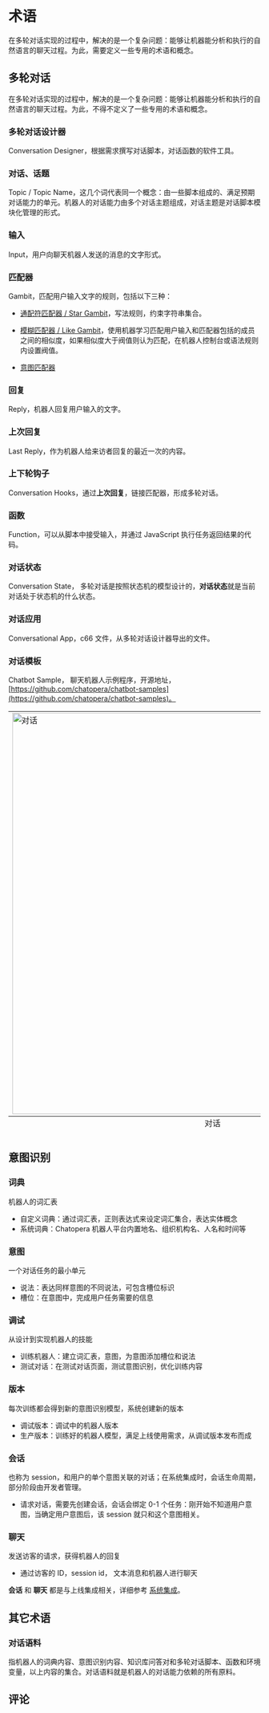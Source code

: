 # 术语

在多轮对话实现的过程中，解决的是一个复杂问题：能够让机器能分析和执行的自然语言的聊天过程。为此，需要定义一些专用的术语和概念。

## 多轮对话

在多轮对话实现的过程中，解决的是一个复杂问题：能够让机器能分析和执行的自然语言的聊天过程。为此，不得不定义了一些专用的术语和概念。


### 多轮对话设计器
Conversation Designer，根据需求撰写对话脚本，对话函数的软件工具。

### 对话、话题
Topic / Topic Name，这几个词代表同一个概念：由一些脚本组成的、满足预期对话能力的单元。机器人的对话能力由多个对话主题组成，对话主题是对话脚本模块化管理的形式。


### 输入
Input，用户向聊天机器人发送的消息的文字形式。


### 匹配器
Gambit，匹配用户输入文字的规则，包括以下三种：

* [通配符匹配器 / Star Gambit](/products/chatbot-platform/conversation/gambits/star.html)，写法规则，约束字符串集合。

* [模糊匹配器 / Like Gambit](/products/chatbot-platform/conversation/gambits/like.html)，使用机器学习匹配用户输入和匹配器包括的成员之间的相似度，如果相似度大于阀值则认为匹配，在机器人控制台或语法规则内设置阀值。

* [意图匹配器]()

### 回复
Reply，机器人回复用户输入的文字。

### 上次回复
Last Reply，作为机器人给来访者回复的最近一次的内容。

### 上下轮钩子
Conversation Hooks，通过**上次回复**，链接匹配器，形成多轮对话。

### 函数
Function，可以从脚本中接受输入，并通过 JavaScript 执行任务返回结果的代码。

### 对话状态

Conversation State， 多轮对话是按照状态机的模型设计的，**对话状态**就是当前对话处于状态机的什么状态。

### 对话应用 

Conversational App，c66 文件，从多轮对话设计器导出的文件。

### 对话模板
Chatbot Sample， 聊天机器人示例程序，开源地址，[https://github.com/chatopera/chatbot-samples](https://github.com/chatopera/chatbot-samples)。


<table class="image">
<caption align="bottom">对话</caption>
<tr><td><img width="800" src="../../../images/products/cde/cde-15.png" alt="对话"/></td></tr>
</table>



## 意图识别

### 词典

机器人的词汇表

- 自定义词典：通过词汇表，正则表达式来设定词汇集合，表达实体概念
- 系统词典：Chatopera 机器人平台内置地名、组织机构名、人名和时间等

### 意图

一个对话任务的最小单元

- 说法：表达同样意图的不同说法，可包含槽位标识
- 槽位：在意图中，完成用户任务需要的信息

### 调试

从设计到实现机器人的技能

- 训练机器人：建立词汇表，意图，为意图添加槽位和说法
- 测试对话：在测试对话页面，测试意图识别，优化训练内容

### 版本

每次训练都会得到新的意图识别模型，系统创建新的版本

- 调试版本：调试中的机器人版本
- 生产版本：训练好的机器人模型，满足上线使用需求，从调试版本发布而成

### 会话

也称为 session，和用户的单个意图关联的对话；在系统集成时，会话生命周期，部分阶段由开发者管理。

- 请求对话，需要先创建会话，会话会绑定 0-1 个任务：刚开始不知道用户意图，当确定用户意图后，该 session 就只和这个意图相关。

### 聊天

发送访客的请求，获得机器人的回复

- 通过访客的 ID，session id， 文本消息和机器人进行聊天

**会话** 和 **聊天** 都是与上线集成相关，详细参考 [系统集成](/products/chatbot-platform/integration/chatbot/chat.html)。


## 其它术语

### 对话语料

指机器人的词典内容、意图识别内容、知识库问答对和多轮对话脚本、函数和环境变量，以上内容的集合。对话语料就是机器人的对话能力依赖的所有原料。

## 评论

<script src="https://utteranc.es/client.js"
        repo="chatopera/docs"
        issue-term="pathname"
        label="Comment"
        theme="github-light"
        crossorigin="anonymous"
        async>
</script>
